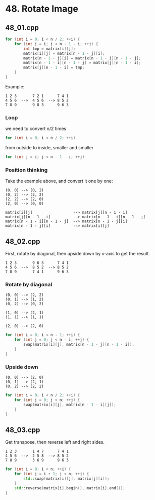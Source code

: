 # 48. Rotate Image

## 48_01.cpp
```cpp
for (int i = 0; i < n / 2; ++i) {
    for (int j = i; j < n - 1 - i; ++j) {
        int tmp = matrix[i][j];
        matrix[i][j] = matrix[n - 1 - j][i];
        matrix[n - 1 - j][i] = matrix[n - 1 - i][n - 1 - j];
        matrix[n - 1 - i][n - 1 - j] = matrix[j][n - 1 - i];
        matrix[j][n - 1 - i] = tmp;
    }
}
```

Example:
```
1 2 3       7 2 1      7 4 1
4 5 6  -->  4 5 6  --> 8 5 2
7 8 9       9 8 3      9 6 3
```

### Loop

we need to convert n/2 times
```cpp
for (int i = 0; i < n / 2; ++i)
```

from outside to inside, smaller and smaller
```cpp
for (int j = i; j < n - 1 - i; ++j)
```

### Position thinking
Take the example above, and convert it one by one:
```
(0, 0) --> (0, 2)
(0, 2) --> (2, 2)
(2, 2) --> (2, 0)
(2, 0) --> (0, 0)

matrix[i][j]                  --> matrix[j][n - 1 - i]
matrix[j][n - 1 - i]          --> matrix[n - 1 - i][n - 1 - j]
matrix[n - 1 - i][n - 1 - j]  --> matrix[n - 1 - j][i]
matrix[n - 1 - j][i]          --> matrix[i][j]
```

## 48_02.cpp
First, rotate by diagonal, then upside down by x-axis to get the result.

```
1 2 3       9 6 3      7 4 1
4 5 6  -->  8 5 2  --> 8 5 2
7 8 9       7 4 1      9 6 3
```

### Rotate by diagonal
```
(0, 0) --> (2, 2)
(0, 1) --> (1, 2)
(0, 2) --> (0, 2)

(1, 0) --> (2, 1)
(1, 1) --> (1, 1)

(2, 0) --> (2, 0)
```

```cpp
for (int i = 0; i < n - 1; ++i) {
    for (int j = 0; j < n - i; ++j) {
        swap(matrix[i][j], matrix[n - 1 - j][n - 1 - i]);
    }
}
```

### Upside down
```
(0, 0) --> (2, 0)
(0, 1) --> (2, 1)
(0, 2) --> (2, 2)
```

```cpp
for (int i = 0; i < n / 2; ++i) {
    for (int j = 0; j < n; ++j) {
        swap(matrix[i][j], matrix[n - 1 - i][j]);
    }
}
```

## 48_03.cpp
Get transpose, then reverse left and right sides.

```
1 2 3       1 4 7      7 4 1
4 5 6  -->  2 5 8  --> 8 5 2
7 8 9       3 6 9      9 6 3
```

```cpp
for (int i = 0; i < n; ++i) {
    for (int j = i + 1; j < n; ++j) {
        std::swap(matrix[i][j], matrix[j][i]);
    }
    std::reverse(matrix[i].begin(), matrix[i].end());
}
```
